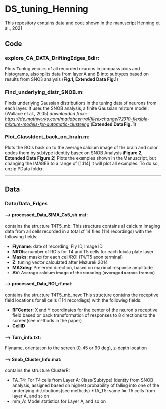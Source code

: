 # DS_tuning_Henning
This repository contains data and code shown in the manuscript Henning et al., 2021


## Code

### explore_CA_DATA_DriftingEdges_8dir:
Plots Tuning vectors of all recorded neurons in compass plots and histograms, also splits data from layer A and B into subtypes based on results from SNOB analysis (**Fig.1, Extended Data Fig.1**)


### Find_underlying_distr_SNOB.m: 
Finds underlying Gaussian distributions in the tuning data of neurons from each layer. It uses the SNOB analysis, a finite Gaussian mixture model: (Wallace et al., 2005) *downloaded from: https://de.mathworks.com/matlabcentral/fileexchange/72310-flexible-mixture-models-for-automatic-clustering* (**Extended Data Fig. 1**)


### Plot_ClassIdent_back_on_brain.m: 
Plots the ROIs back on to the average calcium image of the brain and color codes them by subtype identity based on SNOB Analysis (**Figure 2, Extended Data Figure 2**)
Plots the examples shown in the Manuscript, but changing the IMAGES to a range of [1:114] it will plot all examples. To do so, unzip PData folder.  


________________________________________________
## Data 

### Data/Data_Edges 

#### --> processed_Data_SIMA_Cs5_sh.mat: 
contains the structure T4T5_mb: This structure contains all calcium imaging data from all cells recorded in a total of 14 flies (114 recordings) with the following fields: 	
* **Flyname**: date of recording, Fly ID, Image ID 
* **NROIs**: number of ROIs for T4 and T5 cells for each lobula plate layer 
* **Masks**: masks for each cell/ROI (T4/T5 axon terminal) 
* **Z**: tuning vector calculated after Mazurek 2014 
* **MAXdeg**: Preferred direction, based on maximal response amplitude
* **AV**: Average calcium image of the recoding (averaged across frames)

#### --> processed_Data_ROI_rf.mat:
contains the structure T4T5_mb_new: This structure contains the receptive field locations for all cells (114 recordings) with the following fields: 
* **RFCenter**: X and Y coordinates for the center of the neuron's receptive field 			based on back transformation of responses to 8 directions to the 			screen(see methods in the paper) 
* **CellID**

#### --> Turn_info.txt:
Flyname, orientation to the screen (0, 45 or 90 deg), z-depth location



#### --> Snob_Cluster_Info.mat: 
contains the structure ClusterR:
* TA_T4: For T4 cells from Layer A: Class(Subtype) Identity from SNOB analysis, 		assigned based on highest probability of falling into one of the 			underlying distributions(see methods)
*TA_T5: same for T5 cells from layer A, and so on 
* mm_A: Model statistics for Layer A, and so on 









